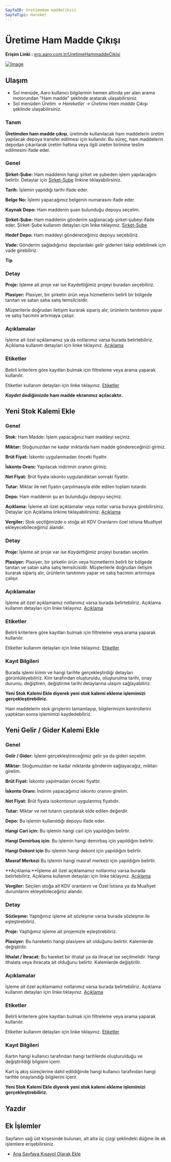 ```yaml
---
SayfaID: UretimeHam maddeCikisi
SayfaTipi: Hareket
---
```


# Üretime Ham Madde Çıkışı

**Erişim Linki :** [erp.aaro.com.tr/UretimeHammaddeCikisi](erp.aaro.com.tr/UretimeHammaddeCikisi)

[![Image](../Uretim/uretimhammadde.png)](Uretim)

## Ulaşım

- Sol menüde, Aaro kullanıcı bilgilerinin hemen altında yer alan arama motorundan "Ham madde" şeklinde aratarak ulaşabilirsiniz.
- Sol menüden *Üretim -> Hareketler -> Üretime Ham madde Çıkışı* şeklinde ulaşabilirsiniz.

### Tanım
**Üretimden ham madde çıkışı**, üretimde kullanılacak ham maddelerin üretim yapılacak depoya transfer edilmesi için kullanılır. Bu süreç, ham maddelerin depodan çıkarılarak üretim hattına veya ilgili üretim birimine teslim edilmesini ifade eder.

### Genel
**Şirket-Şube:** Ham maddenin hangi şirket ve şubeden işlem yapılacağını belirtir. Detaylar için [Şirket-Şube](../TemelOzellikler/SirketSubeHareket.md) linkine tıklayabilirsiniz.

**Tarih:** İşlemin yapıldığı tarihi ifade eder.

**Belge No:** İşlemi yapacağımız belgenin numarasını ifade eder.

**Kaynak Depo:** Ham maddenin şuan bulunduğu depoyu seçelim.

**Şirket-Şube:** Ham maddenin gönderim sağlanacağı şirket-şubeyi ifade eder. Şirket-Şube kullanım detayları için linke tıklayınız. [Şirket-Şube](../TemelOzellikler/SirketSubeHareket.md)

**Hedef Depo:** Ham maddeyi göndereceğimiz depoyu seçebiliriz.

**Vade:** Gönderim sağladığımız depolardaki gelir giderleri takip edebilmek için vade girebiliriz.

**Tip**

### Detay

**Proje:** İşleme ait proje var ise Kaydettiğimiz projeyi buradan seçebiliriz.

**Plasiyer:** Plasiyer, bir şirketin ürün veya hizmetlerini belirli bir bölgede tanıtan ve satan saha satış temsilcisidir. 

Müşterilerle doğrudan iletişim kurarak sipariş alır, ürünlerin tanıtımını yapar ve satış hacmini artırmaya çalışır. 

### Açıklamalar

İşleme ait özel açıklamamız ya da notlarımız varsa burada belirtebiliriz. 
Açıklama kullanım detayları için linke tıklayınız. [Açıklama](../TemelOzellikler/Aciklama.md)

### Etiketler

Belirli kriterlere göre kayıtları bulmak için filtreleme veya arama yaparak kullanılır.


Etiketler kullanım detayları için linke tıklayınız. [Etiketler](../TemelOzellikler/Etiketler.md)


***Kaydet* dediğimizde ham madde ekranımız açılacaktır.**

## Yeni Stok Kalemi Ekle

### Genel 

**Stok:** Ham Madde: İşlem yapacağınız ham maddeyi seçiniz.

**Miktar:** Stoğunuzdan ne kadar miktarda ham madde göndereceğinizi giriniz.

**Brüt Fiyat:** İskonto uygulanmadan önceki fiyattır.

**İskonto Oranı:** Yapılacak indirimin oranını giriniz.

**Net Fiyat:** Brüt fiyata iskonto uygulandıktan sonraki fiyattır.

**Tutar:** Miktar ile net fiyatın çarpılmasıyla elde edilen toplam tutardır.

**Depo:** Ham maddenin şu an bulunduğu depoyu seçiniz.

**Açıklama:** İşleme ait özel açıklamalar veya notlar varsa buraya girebilirsiniz. Detaylar için Açıklama linkine tıklayabilirsiniz. [Açıklama](../TemelOzellikler/Aciklama.md)

**Vergiler:** Stok seçtiğimizde o stoğa ait KDV Oranlarını özel istisna Muafiyet ekleyecebileceğimiz alandır.

### Detay

**Proje:** İşleme ait proje var ise *Kaydet*tiğimiz projeyi buradan seçelim.

**Plasiyer:** Plasiyer, bir şirketin ürün veya hizmetlerini belirli bir bölgede tanıtan ve satan saha satış temsilcisidir. 
	Müşterilerle doğrudan iletişim kurarak sipariş alır, ürünlerin tanıtımını yapar ve satış hacmini artırmaya çalışır. 

### Açıklamalar

İşleme ait özel açıklamamız notlarımız varsa burada belirtebiliriz. 
Açıklama kullanım detayları için linke tıklayınız. [Açıklama](../TemelOzellikler/Aciklama.md)

### Etiketler

Belirli kriterlere göre kayıtları bulmak için filtreleme veya arama yaparak kullanılır.


Etiketler kullanım detayları için linke tıklayınız. [Etiketler](../TemelOzellikler/Etiketler.md)

### Kayıt Bilgileri

Burada işlemi kimin ve hangi tarihte gerçekleştirdiği detayları görüntüleyebiliriz.
Kim tarafından oluşturuldu, oluşturulma tarihi, onay durumu, değiştiren, değiştirme tarihi detaylarına ulaşım sağlayabiliriz.


**Yeni Stok Kalemi Ekle diyerek yeni stok kalemi ekleme işlemimizi gerçekleştirebiliriz.**

Ham maddelerin stok girişlerini tamamlayıp, bilgilerimizin kontrollerini yaptıktan sonra işlemimizi kaydedebiliriz.

## Yeni Gelir / Gider Kalemi Ekle

### Genel

**Gelir / Gider:** İşlemi gerçekleştireceğimiz gelir ya da gideri seçelim.

**Miktar:** Stoğumuzdan ne kadar miktarda gönderim sağlayacağız, miktarı girelim.

**Brüt Fiyat:** İskonto yapılmadan önceki fiyattır.

**İskonto Oranı:** İndirim yapacağımız iskonto oranını girelim.

**Net Fiyat:** Brüt fiyata isokontonun uygulanmış fiyatıdır.

**Tutar:** Miktar ve net tutarın çarpılarak elde edilen değerdir.

**Depo:** Bu işlemin kullanıldığı depoyu ifade eder.

**Hangi Cari için:** Bu işlemin hangi cari için yapıldığını belirtir.

**Hangi Demirbaş için:** Bu işlemin hangi demirbaş için yapıldığını belirtir.

**Hangi Dekont için** Bu işlemin hangi dekont için yapıldığını belirtir.

**Masraf Merkezi** Bu işlemin hangi masraf merkezi için yapıldığını belirtir.

**Açıklama:**İşleme ait özel açıklamamız notlarımız varsa burada belirtebiliriz. Açıklama kullanım detayları için linke tıklayınız. [Açıklama](../TemelOzellikler/Aciklama.md)

**Vergiler:** Seçilen stoğa ait KDV oranlarını ve Özel İstisna ya da Muafiyet durumlarını ekleyebileceğiniz alandır.

### Detay 

**Sözleşme:** Yaptığımız işleme ait sözleşme varsa burada sözleşme ile eşleştirebiliriz.

**Proje:** Yaptığımız işleme ait projemizle eşleştirebiliriz.

**Plasiyer:** Bu hareketin hangi plasiyere ait olduğunu belirtir. Kalemlerde değiştirilir.

**İthalat / İhracat:** Bu hareket bir ithalat ya da ihracat ise seçilmelidir. Hangi ithalata veya ihracata ait olduğunu belirtir. Kalemlerde değiştirilir.

### Açıklamalar

İşleme ait özel açıklamamız notlarımız varsa burada belirtebiliriz. 
Açıklama kullanım detayları için linke tıklayınız. [Açıklama](../TemelOzellikler/Aciklama.md)

### Etiketler

Belirli kriterlere göre kayıtları bulmak için filtreleme veya arama yaparak kullanılır.


Etiketler kullanım detayları için linke tıklayınız. [Etiketler](../TemelOzellikler/Etiketler.md)

### Kayıt Bilgileri

Kartın hangi kullanıcı tarafından hangi tarihlerde oluşturulduğu ve değiştirildiği bilgisini içerir.

Kart iş akış süreçlerine dahil edildiğinde hangi kullanıcı tarafından hangi tarihte onaylandığı bilgilerini içerir. 


**Yeni Stok Kalemi Ekle diyerek yeni stok kalemi ekleme işlemimizi gerçekleştirebiliriz.**

## Yazdır



## Ek İşlemler

 Sayfanın sağ üst köşesinde bulunan, alt alta üç çizgi şeklindeki düğme ile ek işlemlere erişebilirsiniz.



- [Ana Sayfaya Kısayol Olarak Ekle](../TemelOzellikler/KisaYollaraEkleme.md)
